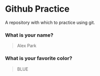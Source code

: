 # Github Practice

A repository with which to practice using git.

### What is your name?

> Alex Park


### What is your favorite color?

> BLUE